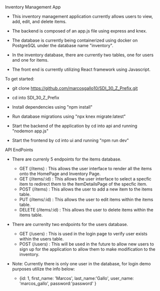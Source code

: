 Inventory Management App

- This inventory management application currently allows users to view, add, edit, and delete items.

- The backend is composed of an app.js file using express and knex.

- The database is currently being containerized using docker on PostgreSQL under the database name "inventory".

- In the inventory database, there are currently two tables, one for users and one for items.

- The front end is currently utilizing React framework using Javascript.

To get started:

- git clone https://github.com/marcosgallo10/SDI_30_Z_Prefix.git

- cd into SDI_30_Z_Prefix

- Install dependencies using "npm install"

- Run database migrations using "npx knex migrate:latest"

- Start the backend of the application by cd into api and running "nodemon app.js"

- Start the frontend by cd into ui and running "npm run dev"

API EndPoints

- There are currenly 5 endpoints for the items database.
  - GET (/items) : This allows the user interface to render all the items onto the HomePage and Inventory Page.
  - GET (/items/:id) : This allows the user interface to select a specfic item to redirect them to the ItemDetailsPage of the specfic item.
  - POST (/items) : This allows the user to add a new item to the items table.
  - PUT (/items/:id) : This allows the user to edit items within the items table.
  - DELETE (/items/:id) : This allows the user to delete items within the items table.
  

- There are currenlty two endpoints for the users database.
  - GET (/users) : This is used in the login page to verify user exists within the users table.
  - POST (/users) : This will be used in the future to allow new users to sign up for the application to allow them to make modification to the inventory.
 
- Note: Currently there is only one user in the database, for login demo purposes utilize the info below:
  - {id: 1, first_name: 'Marcos', last_name:'Gallo', user_name: 'marcos_gallo', password:'password' }
